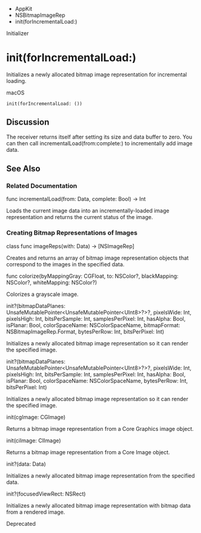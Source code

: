 

- AppKit
- NSBitmapImageRep
-  init(forIncrementalLoad:) 

Initializer

# init(forIncrementalLoad:)

Initializes a newly allocated bitmap image representation for incremental loading.

macOS

``` source
init(forIncrementalLoad: ())
```

## Discussion

The receiver returns itself after setting its size and data buffer to zero. You can then call incrementalLoad(from:complete:) to incrementally add image data.

## See Also

### Related Documentation

func incrementalLoad(from: Data, complete: Bool) -> Int

Loads the current image data into an incrementally-loaded image representation and returns the current status of the image.

### Creating Bitmap Representations of Images

class func imageReps(with: Data) -> [NSImageRep]

Creates and returns an array of bitmap image representation objects that correspond to the images in the specified data.

func colorize(byMappingGray: CGFloat, to: NSColor?, blackMapping: NSColor?, whiteMapping: NSColor?)

Colorizes a grayscale image.

init?(bitmapDataPlanes: UnsafeMutablePointer&lt;UnsafeMutablePointer&lt;UInt8>?>?, pixelsWide: Int, pixelsHigh: Int, bitsPerSample: Int, samplesPerPixel: Int, hasAlpha: Bool, isPlanar: Bool, colorSpaceName: NSColorSpaceName, bitmapFormat: NSBitmapImageRep.Format, bytesPerRow: Int, bitsPerPixel: Int)

Initializes a newly allocated bitmap image representation so it can render the specified image.

init?(bitmapDataPlanes: UnsafeMutablePointer&lt;UnsafeMutablePointer&lt;UInt8>?>?, pixelsWide: Int, pixelsHigh: Int, bitsPerSample: Int, samplesPerPixel: Int, hasAlpha: Bool, isPlanar: Bool, colorSpaceName: NSColorSpaceName, bytesPerRow: Int, bitsPerPixel: Int)

Initializes a newly allocated bitmap image representation so it can render the specified image.

init(cgImage: CGImage)

Returns a bitmap image representation from a Core Graphics image object.

init(ciImage: CIImage)

Returns a bitmap image representation from a Core Image object.

init?(data: Data)

Initializes a newly allocated bitmap image representation from the specified data.

init?(focusedViewRect: NSRect)

Initializes a newly allocated bitmap image representation with bitmap data from a rendered image.

Deprecated

